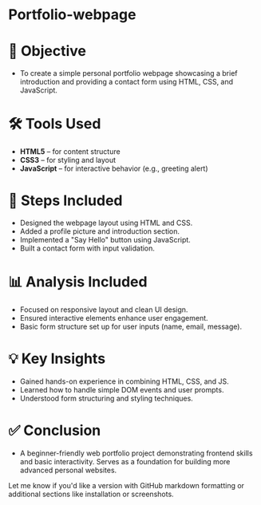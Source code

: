 # Portfolio-webpage

# 📌 Objective

* To create a simple personal portfolio webpage showcasing a brief introduction and providing a contact form using HTML, CSS, and JavaScript.

# 🛠 Tools Used

* **HTML5** – for content structure
* **CSS3** – for styling and layout
* **JavaScript** – for interactive behavior (e.g., greeting alert)

# 🔧 Steps Included

* Designed the webpage layout using HTML and CSS.
*  Added a profile picture and introduction section.
* Implemented a "Say Hello" button using JavaScript.
* Built a contact form with input validation.

# 📊 Analysis Included

* Focused on responsive layout and clean UI design.
* Ensured interactive elements enhance user engagement.
* Basic form structure set up for user inputs (name, email, message).

# 💡 Key Insights

* Gained hands-on experience in combining HTML, CSS, and JS.
* Learned how to handle simple DOM events and user prompts.
* Understood form structuring and styling techniques.

# ✅ Conclusion

* A beginner-friendly web portfolio project demonstrating frontend skills and basic interactivity. Serves as a foundation for building more advanced personal websites.



Let me know if you'd like a version with GitHub markdown formatting or additional sections like installation or screenshots.
